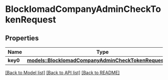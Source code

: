 # BlockIomadCompanyAdminCheckTokenRequest

## Properties

Name | Type | Description | Notes
------------ | ------------- | ------------- | -------------
**key0** | [**models::BlockIomadCompanyAdminCheckTokenRequestKey0**](block_iomad_company_admin_check_token_request_key0.md) |  | 

[[Back to Model list]](../README.md#documentation-for-models) [[Back to API list]](../README.md#documentation-for-api-endpoints) [[Back to README]](../README.md)


